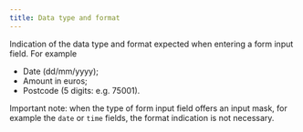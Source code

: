 ```yaml
---
title: Data type and format
---
```


Indication of the data type and format expected when entering a form input field. For example

- Date (dd/mm/yyyy);
- Amount in euros;
- Postcode (5 digits: e.g. 75001).

Important note: when the type of form input field offers an input mask, for example the `date` or `time` fields, the format indication is not necessary.
